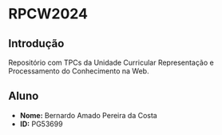 # RPCW2024

## Introdução
Repositório com TPCs da Unidade Curricular Representação e Processamento do Conhecimento na Web.

## Aluno
- **Nome:** Bernardo Amado Pereira da Costa
- **ID:** PG53699
